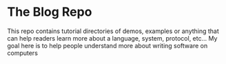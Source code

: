 The Blog Repo
===

This repo contains tutorial directories of demos, examples or anything that can
help readers learn more about a language, system, protocol, etc... My goal here
is to help people understand more about writing software on computers

